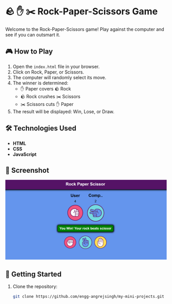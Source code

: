 # 🪨 ✋ ✂️ Rock-Paper-Scissors Game

Welcome to the Rock-Paper-Scissors game! Play against the computer and see if you can outsmart it.

## 🎮 How to Play

1. Open the `index.html` file in your browser.
2. Click on Rock, Paper, or Scissors.
3. The computer will randomly select its move.
4. The winner is determined:
   - ✋ Paper covers 🪨 Rock
   - 🪨 Rock crushes ✂️ Scissors
   - ✂️ Scissors cuts ✋ Paper
5. The result will be displayed: Win, Lose, or Draw.

## 🛠️ Technologies Used

- **HTML**
- **CSS**
- **JavaScript**

## 📸 Screenshot

![Rock-Paper-Scissors Screenshot](assets/Screenshot.png)


## 🚀 Getting Started

1. Clone the repository:
   ```bash
   git clone https://github.com/engg-angrejsingh/my-mini-projects.git
